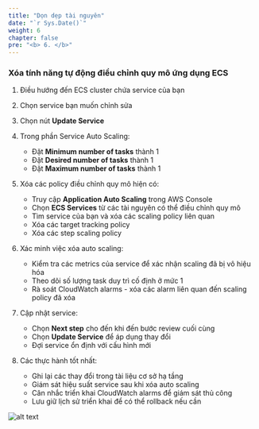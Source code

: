 ```yaml
---
title: "Dọn dẹp tài nguyên"
date: "`r Sys.Date()`"
weight: 6
chapter: false
pre: "<b> 6. </b>"
---
```


### Xóa tính năng tự động điều chỉnh quy mô ứng dụng ECS

1. Điều hướng đến ECS cluster chứa service của bạn

2. Chọn service bạn muốn chỉnh sửa

3. Chọn nút **Update Service**

4. Trong phần Service Auto Scaling:
   - Đặt **Minimum number of tasks** thành 1
   - Đặt **Desired number of tasks** thành 1
   - Đặt **Maximum number of tasks** thành 1

5. Xóa các policy điều chỉnh quy mô hiện có:
   - Truy cập **Application Auto Scaling** trong AWS Console
   - Chọn **ECS Services** từ các tài nguyên có thể điều chỉnh quy mô
   - Tìm service của bạn và xóa các scaling policy liên quan
   - Xóa các target tracking policy
   - Xóa các step scaling policy

6. Xác minh việc xóa auto scaling:
   - Kiểm tra các metrics của service để xác nhận scaling đã bị vô hiệu hóa
   - Theo dõi số lượng task duy trì cố định ở mức 1
   - Rà soát CloudWatch alarms - xóa các alarm liên quan đến scaling policy đã xóa

7. Cập nhật service:
   - Chọn **Next step** cho đến khi đến bước review cuối cùng
   - Chọn **Update Service** để áp dụng thay đổi
   - Đợi service ổn định với cấu hình mới

8. Các thực hành tốt nhất:
   - Ghi lại các thay đổi trong tài liệu cơ sở hạ tầng
   - Giám sát hiệu suất service sau khi xóa auto scaling
   - Cân nhắc triển khai CloudWatch alarms để giám sát thủ công
   - Lưu giữ lịch sử triển khai để có thể rollback nếu cần

![alt text](/images/6-clean-resourcesimage.png)